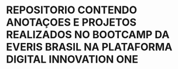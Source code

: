 # REPOSITORIO CONTENDO ANOTAÇOES E PROJETOS REALIZADOS NO BOOTCAMP DA EVERIS BRASIL NA PLATAFORMA DIGITAL INNOVATION ONE

